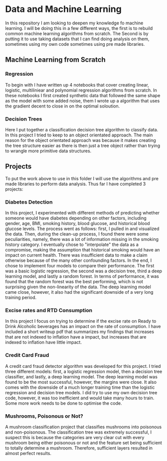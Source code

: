 # Data and Machine Learning

In this repository I am looking to deepen my knowledge fo machine learning. I will be doing this in a few different ways, the first is to rebuild common machine learning algorithms from scratch. The Second is by putting it to use taking datasets that I can find doing analysis on them, sometimes using my own code sometimes using pre made libraries.

## Machine Learning from Scratch

### Regression
To begin with I have written up 4 notebooks that cover creating linear, logistic, multiliniear and polynomial regression algorithms from scratch. In these notebooks I first created synthetic data that followed the same shape as the model with some added noise, them I wrote up a algorithm that uses the gradient decent to close in on the optimal soloution.

### Decision Trees 
Here I put together a classification decision tree algorithm to classify data. In this project I tried to keep to an object orientated approach. The main reason for the object orientated approach was because it makes creating the tree structure easier as there is then just a tree object rather than trying to wrangle more primitive data structures. 

## Projects

To put the work above to use in this folder I will use the algorithms and pre made libraries to perform data analysis. Thus far I have completed 3 projects:

### Diabetes Detection

In this project, I experimented with different methods of predicting whether someone would have diabetes depending on other factors, including gender, age, BMI, smoking history, blood glucose, and historical blood glucose levels. The process went as follows: first, I pulled in and visualized the data. Then, during the clean-up process, I found there were some peculiarities, namely, there was a lot of information missing in the smoking history category. I eventually chose to "interpolate" the data as a compromise, making the assumption that historical smoking would have an impact on current health. There was insufficient data to make a claim otherwise because of the many other confounding factors. In the end, I chose to implement four models to compare their performance. The first was a basic logistic regression, the second was a decision tree, third a deep learning model, and lastly a random forest. In terms of performance, it was found that the random forest was the best performing, which is not surprising given the non-linearity of the data. The deep learning model came close, however, it also had the significant downside of a very long training period.

### Excise rates and RTD Consumption

In this project I focus on trying to determine if the excise rate on Ready to Drink Alcoholic beverages has an impact on the rate of consumption. I have included a short writeup pdf that summarizes my findings that increases that are not indexed to inflation have a impact, but increases that are indexed to inflation have little impact. 

### Credit Card Fraud

A credit card fraud detector algorithm was developed for this project. I tried three different models: first, a logistic regression model, then a decision tree classifier, and lastly, a deep learning model. The deep learning model was found to be the most successful, however, the margins were close. It also comes with the downside of a much longer training time than the logistic regression and decision tree models. I did try to use my own decision tree code, however, it was too inefficient and would take many hours to train. Some more work needs to be done to optimise the code.

### Mushrooms, Poisonous or Not?

A mushroom classification project that classifies mushrooms into poisonous and non-poisonous. The classification tree was extremely successful, I suspect this is because the categories are very clear cut with every mushroom being either poisonous or not and the feature set being sufficient to totally determine a mushroom. Therefore, sufficient layers resulted in almost perfect results.




